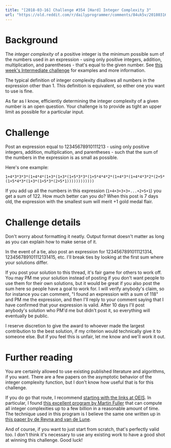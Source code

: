 ```yaml
---
title: "[2018-03-16] Challenge #354 [Hard] Integer Complexity 3"
url: "https://old.reddit.com/r/dailyprogrammer/comments/84uk5v/20180316_challenge_354_hard_integer_complexity_3/"
---
```


# Background

The *integer complexity* of a positive integer is the minimum possible sum of the numbers used in an expression - using only positive integers, addition, multiplication, and parentheses - that's equal to the given number. See [this week's Intermediate challenge](https://www.reddit.com/r/dailyprogrammer/comments/84f35x/20180314_challenge_354_intermediate_integer/?st=jerrhz81&sh=b536ffb2) for examples and more information.

The typical definition of integer complexity disallows all numbers in the expression other than 1. This definition is equivalent, so either one you want to use is fine.

As far as I know, efficiently determining the integer complexity of a given number is an open question. Your challenge is to provide as tight an upper limit as possible for a particular input.

# Challenge

Post an expression equal to 12345678910111213 - using only positive integers, addition, multiplication, and parentheses - such that the sum of the numbers in the expression is as small as possible.

Here's one example:

    1+4*3*3*3*(1+4*4*(1+3*(1+3*(1+5*3*3*(1+5*4*4*2*(1+4*3*(1+4*4*3*2*(2+5*(1+5*4*3*(1+3*(1+5*3*(2+5*1))))))))))))

If you add up all the numbers in this expression (`1+4+3+3+3+...+2+5+1`) you get a sum of 122. How much better can you do? When this post is 7 days old, the expression with the smallest sum will merit +1 gold medal flair.

# Challenge details

Don't worry about formatting it neatly. Output format doesn't matter as long as you can explain how to make sense of it.

In the event of a tie, also post an expression for 1234567891011121314, 123456789101112131415, etc. I'll break ties by looking at the first sum where your solutions differ.

If you post your solution to this thread, it's fair game for others to work off. You may PM me your solution instead of posting if you don't want people to use them for their own solutions, but it would be great if you also post the sum here so people have a goal to work for. I will verify anybody's claim, so for instance you can comment, "I found an expression with a sum of 118" and PM me the expression, and then I'll reply to your comment saying that I have confirmed that your expression is valid. After 10 days I'll post anybody's solution who PM'd me but didn't post it, so everything will eventually be public.

I reserve discretion to give the award to whoever made the largest contribution to the best solution, if my criterion would technically give it to someone else. But if you feel this is unfair, let me know and we'll work it out.

# Further reading

You are certainly allowed to use existing published literature and algorithms, if you want. There are a few papers on the asymptotic behavior of the integer complexity function, but I don't know how useful that is for this challenge.

If you do go that route, I recommend [starting with the links at OEIS](http://oeis.org/A005245). In particular, I found [this excellent program by Martin Fuller](https://oeis.org/A005245/a005245.c.txt) that can compute all integer complexities up to a few billion in a reasonable amount of time. The technique used in this program is I believe the same one written up in [this paper by de Reyna and van de Lune](https://arxiv.org/abs/1404.2183).

And of course, if you want to just start from scratch, that's perfectly valid too. I don't think it's necessary to use any existing work to have a good shot at winning this challenge. Good luck!
